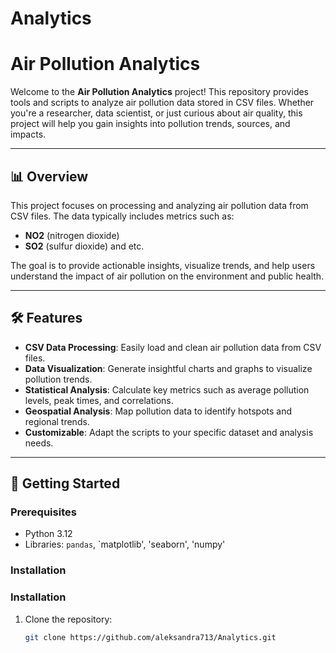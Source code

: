 # Analytics
# Air Pollution Analytics

Welcome to the **Air Pollution Analytics** project! This repository provides tools and scripts to analyze air pollution data stored in CSV files. Whether you're a researcher, data scientist, or just curious about air quality, this project will help you gain insights into pollution trends, sources, and impacts.

---

## 📊 Overview

This project focuses on processing and analyzing air pollution data from CSV files. The data typically includes metrics such as:
- **NO2** (nitrogen dioxide)
- **SO2** (sulfur dioxide)
and etc.

The goal is to provide actionable insights, visualize trends, and help users understand the impact of air pollution on the environment and public health.

---

## 🛠️ Features

- **CSV Data Processing**: Easily load and clean air pollution data from CSV files.
- **Data Visualization**: Generate insightful charts and graphs to visualize pollution trends.
- **Statistical Analysis**: Calculate key metrics such as average pollution levels, peak times, and correlations.
- **Geospatial Analysis**: Map pollution data to identify hotspots and regional trends.
- **Customizable**: Adapt the scripts to your specific dataset and analysis needs.

---

## 🚀 Getting Started

### Prerequisites
- Python 3.12
- Libraries: `pandas`, `matplotlib', 'seaborn', 'numpy'
### Installation


### Installation
1. Clone the repository:
   ```bash
   git clone https://github.com/aleksandra713/Analytics.git
